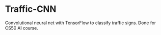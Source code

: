 # Traffic-CNN
Convolutional neural net with TensorFlow to classify traffic signs. Done for CS50 AI course.
